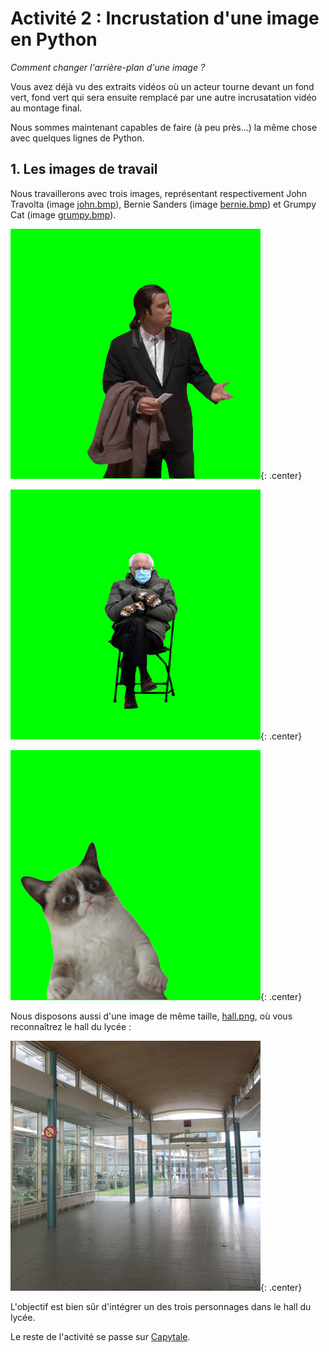 # Activité 2 : Incrustation d'une image en Python

_Comment changer l'arrière-plan d'une image ?_


Vous avez déjà vu des extraits vidéos où un acteur tourne devant un fond vert, fond vert qui sera ensuite remplacé par une autre incrusatation vidéo au montage final. 

Nous sommes maintenant capables de faire (à peu près...) la même chose avec quelques lignes de Python.

## 1. Les images de travail

Nous travaillerons avec trois images, représentant respectivement John Travolta (image [john.bmp](data/john.bmp)), Bernie Sanders (image [bernie.bmp](data/bernie.bmp)) et Grumpy Cat (image [grumpy.bmp](data/grumpy.bmp)).

![](data/john.bmp){: .center}

![](data/bernie.bmp){: .center}

![](data/grumpy.bmp){: .center}

Nous disposons aussi d'une image de même taille, [hall.png](data/hall.png), où vous reconnaîtrez le hall du lycée :

![](data/hall.png){: .center}

L'objectif est bien sûr d'intégrer un des trois personnages dans le hall du lycée.

Le reste de l'activité se passe sur [Capytale](https://capytale2.ac-paris.fr/web/c/5357-2180284).

<!--
## 2. Fusion des deux images

Nous savons :
- parcourir tous les pixels d'une image (avec une double boucle)
- récupérer la valeur d'un pixel (avec ```getpixel()``` )
- modifier la valeur d'un pixel (avec ```putpixel()``` )
- faire des tests avec ```if```...

Nous avons donc tous les outils nécessaires pour accueillir John Travolta  ou Bernie Sanders dans le hall du lycée : à vos claviers !

**Correction**

```python
from PIL import Image

img_john = Image.open("john.bmp")
img_hall = Image.open("hall.png")


for x in range(400):
    for y in range(400):
        pixel = img_john.getpixel((x,y))
        if pixel != (0, 255, 0):
            img_hall.putpixel((x,y), pixel)

img_hall.show()

```

![](data/sol.png)

-->
